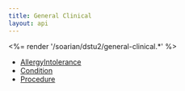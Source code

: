 ```yaml
---
title: General Clinical
layout: api
---
```


<%= render '/soarian/dstu2/general-clinical.*' %>

* [AllergyIntolerance](../general-clinical/allergy-intolerance)
* [Condition](../general-clinical/condition)
* [Procedure](../general-clinical/procedure)
